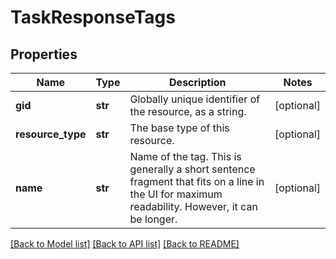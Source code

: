 # TaskResponseTags

## Properties
Name | Type | Description | Notes
------------ | ------------- | ------------- | -------------
**gid** | **str** | Globally unique identifier of the resource, as a string. | [optional] 
**resource_type** | **str** | The base type of this resource. | [optional] 
**name** | **str** | Name of the tag. This is generally a short sentence fragment that fits on a line in the UI for maximum readability. However, it can be longer. | [optional] 

[[Back to Model list]](../README.md#documentation-for-models) [[Back to API list]](../README.md#documentation-for-api-endpoints) [[Back to README]](../README.md)

